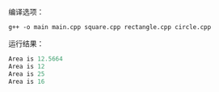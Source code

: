 编译选项：

``` makefile
g++ -o main main.cpp square.cpp rectangle.cpp circle.cpp
```



运行结果：

```c++
Area is 12.5664
Area is 12
Area is 25
Area is 16

```

